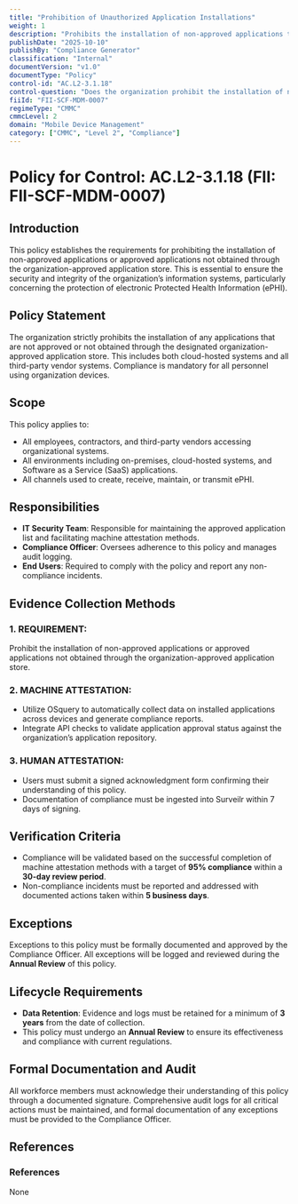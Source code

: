 ```yaml
---
title: "Prohibition of Unauthorized Application Installations"
weight: 1
description: "Prohibits the installation of non-approved applications to ensure the security and integrity of the organization’s information systems and ePHI."
publishDate: "2025-10-10"
publishBy: "Compliance Generator"
classification: "Internal"
documentVersion: "v1.0"
documentType: "Policy"
control-id: "AC.L2-3.1.18"
control-question: "Does the organization prohibit the installation of non-approved applications or approved applications not obtained through the organization-approved application store?"
fiiId: "FII-SCF-MDM-0007"
regimeType: "CMMC"
cmmcLevel: 2
domain: "Mobile Device Management"
category: ["CMMC", "Level 2", "Compliance"]
---
```


# Policy for Control: AC.L2-3.1.18 (FII: FII-SCF-MDM-0007)

## Introduction
This policy establishes the requirements for prohibiting the installation of non-approved applications or approved applications not obtained through the organization-approved application store. This is essential to ensure the security and integrity of the organization’s information systems, particularly concerning the protection of electronic Protected Health Information (ePHI).

## Policy Statement
The organization strictly prohibits the installation of any applications that are not approved or not obtained through the designated organization-approved application store. This includes both cloud-hosted systems and all third-party vendor systems. Compliance is mandatory for all personnel using organization devices.

## Scope
This policy applies to:
- All employees, contractors, and third-party vendors accessing organizational systems.
- All environments including on-premises, cloud-hosted systems, and Software as a Service (SaaS) applications.
- All channels used to create, receive, maintain, or transmit ePHI.

## Responsibilities
- **IT Security Team**: Responsible for maintaining the approved application list and facilitating machine attestation methods.
- **Compliance Officer**: Oversees adherence to this policy and manages audit logging.
- **End Users**: Required to comply with the policy and report any non-compliance incidents.

## Evidence Collection Methods
### 1. REQUIREMENT:
Prohibit the installation of non-approved applications or approved applications not obtained through the organization-approved application store.

### 2. MACHINE ATTESTATION:
- Utilize OSquery to automatically collect data on installed applications across devices and generate compliance reports.
- Integrate API checks to validate application approval status against the organization’s application repository.

### 3. HUMAN ATTESTATION:
- Users must submit a signed acknowledgment form confirming their understanding of this policy.
- Documentation of compliance must be ingested into Surveilr within 7 days of signing.

## Verification Criteria
- Compliance will be validated based on the successful completion of machine attestation methods with a target of **95% compliance** within a **30-day review period**.
- Non-compliance incidents must be reported and addressed with documented actions taken within **5 business days**.

## Exceptions
Exceptions to this policy must be formally documented and approved by the Compliance Officer. All exceptions will be logged and reviewed during the **Annual Review** of this policy.

## Lifecycle Requirements
- **Data Retention**: Evidence and logs must be retained for a minimum of **3 years** from the date of collection.
- This policy must undergo an **Annual Review** to ensure its effectiveness and compliance with current regulations.

## Formal Documentation and Audit
All workforce members must acknowledge their understanding of this policy through a documented signature. Comprehensive audit logs for all critical actions must be maintained, and formal documentation of any exceptions must be provided to the Compliance Officer.

## References
### References
None